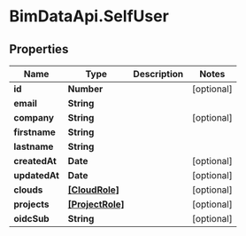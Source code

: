 # BimDataApi.SelfUser

## Properties

Name | Type | Description | Notes
------------ | ------------- | ------------- | -------------
**id** | **Number** |  | [optional] 
**email** | **String** |  | 
**company** | **String** |  | [optional] 
**firstname** | **String** |  | 
**lastname** | **String** |  | 
**createdAt** | **Date** |  | [optional] 
**updatedAt** | **Date** |  | [optional] 
**clouds** | [**[CloudRole]**](CloudRole.md) |  | [optional] 
**projects** | [**[ProjectRole]**](ProjectRole.md) |  | [optional] 
**oidcSub** | **String** |  | [optional] 


